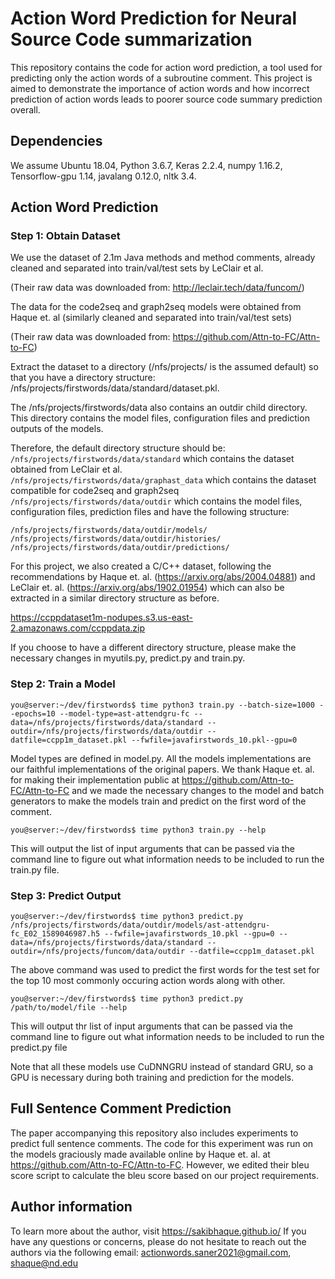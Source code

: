# Action Word Prediction for Neural Source Code summarization
This repository contains the code for action word prediction, a tool used for predicting only the action words of a subroutine comment. This project is aimed to demonstrate the importance of action words and how incorrect prediction of action words leads to poorer source code summary prediction overall.

## Dependencies
We assume Ubuntu 18.04, Python 3.6.7, Keras 2.2.4, numpy 1.16.2, Tensorflow-gpu 1.14, javalang 0.12.0, nltk 3.4.

## Action Word Prediction

### Step 1: Obtain Dataset
We use the dataset of 2.1m Java methods and method comments, already cleaned and separated into train/val/test sets by LeClair et al.

(Their raw data was downloaded from: http://leclair.tech/data/funcom/)  

The data for the code2seq and graph2seq models were obtained from Haque et. al (similarly cleaned and separated into train/val/test sets) </br>

(Their raw data was downloaded from: https://github.com/Attn-to-FC/Attn-to-FC)

Extract the dataset to a directory (/nfs/projects/ is the assumed default) so that you have a directory structure:  
/nfs/projects/firstwords/data/standard/dataset.pkl.

The /nfs/projects/firstwords/data also contains an outdir child directory. 
This directory contains the model files, configuration files and prediction outputs of the models.

Therefore, the default directory structure should be: </br>
```/nfs/projects/firstwords/data/standard``` which contains the dataset obtained from LeClair et al. </br>
```/nfs/projects/firstwords/data/graphast_data``` which contains the dataset compatible for code2seq and graph2seq </br>
```/nfs/projects/firstwords/data/outdir``` which contains the model files, configuration files, prediction files and have the following structure:</br>
```
/nfs/projects/firstwords/data/outdir/models/  
/nfs/projects/firstwords/data/outdir/histories/  
/nfs/projects/firstwords/data/outdir/predictions/  
```

For this project, we also created a C/C++ dataset, following the recommendations by Haque et. al. (https://arxiv.org/abs/2004.04881) and LeClair et. al. (https://arxiv.org/abs/1902.01954) which can also be extracted in a similar directory structure as before.

https://ccppdataset1m-nodupes.s3.us-east-2.amazonaws.com/ccppdata.zip

If you choose to have a different directory structure, please make the necessary changes in myutils.py, predict.py and train.py.

### Step 2: Train a Model

```console
you@server:~/dev/firstwords$ time python3 train.py --batch-size=1000 --epochs=10 --model-type=ast-attendgru-fc --data=/nfs/projects/firstwords/data/standard --outdir=/nfs/projects/firstwords/data/outdir --datfile=ccpp1m_dataset.pkl --fwfile=javafirstwords_10.pkl--gpu=0
```

Model types are defined in model.py. All the models implementations are our faithful implementations of the original papers. We thank Haque et. al. for making their implementation public at https://github.com/Attn-to-FC/Attn-to-FC and we made the necessary changes to the model and batch generators to make the models train and predict on the first word of the comment.

```console
you@server:~/dev/firstwords$ time python3 train.py --help
```

This will output the list of input arguments that can be passed via the command line to figure out what information needs to be included to run the train.py file.

### Step 3: Predict Output

```console
you@server:~/dev/firstwords$ time python3 predict.py /nfs/projects/firstwords/data/outdir/models/ast-attendgru-fc_E02_1589046987.h5 --fwfile=javafirstwords_10.pkl --gpu=0 --data=/nfs/projects/firstwords/data/standard --outdir=/nfs/projects/funcom/data/outdir --datfile=ccpp1m_dataset.pkl
```
The above command was used to predict the first words for the test set for the top 10 most commonly occuring action words along with other.

```console
you@server:~/dev/firstwords$ time python3 predict.py /path/to/model/file --help
```

This will output thr list of input arguments that can be passed via the command line to figure out what information needs to be included to run the predict.py file

Note that all these models use CuDNNGRU instead of standard GRU, so a GPU is necessary during both training and prediction for the models.

## Full Sentence Comment Prediction

The paper accompanying this repository also includes experiments to predict full sentence comments. The code for this experiment was run on the models graciously made available online by Haque et. al. at https://github.com/Attn-to-FC/Attn-to-FC. However, we edited their bleu score script to calculate the bleu score based on our project requirements.

## Author information

To learn more about the author, visit https://sakibhaque.github.io/ If you have any questions or concerns, please do not hesitate to reach out the authors via the following email: actionwords.saner2021@gmail.com, shaque@nd.edu

<!--
**actionwords/actionwords** is a ✨ _special_ ✨ repository because its `README.md` (this file) appears on your GitHub profile.
-->

